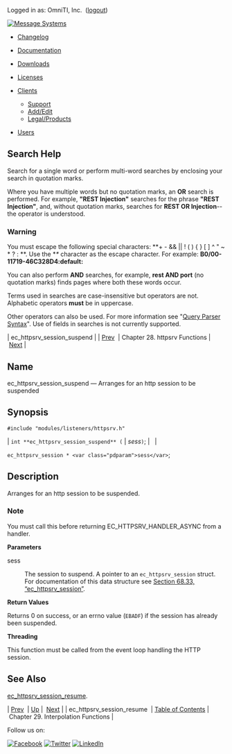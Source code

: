 Logged in as: OmniTI, Inc.  ([logout](https://support.messagesystems.com/logout.php))

[![Message Systems](https://support.messagesystems.com/images/ms-white205.png)](https://support.messagesystems.com/start.php) 

*   [Changelog](https://support.messagesystems.com/start.php?show=changelog)
*   [Documentation](https://support.messagesystems.com/docs/)
*   [Downloads](https://support.messagesystems.com/start.php)

*   [Licenses](https://support.messagesystems.com/license_summary.php)
*   <a href="">Clients</a>
    *   [Support](https://support.messagesystems.com/cs.php)
    *   [Add/Edit](https://support.messagesystems.com/edit_client.php)
    *   [Legal/Products](https://support.messagesystems.com/edit_products.php)
*   [Users](https://support.messagesystems.com/edit_customer.php)

## Search Help

Search for a single word or perform multi-word searches by enclosing your search in quotation marks.

Where you have multiple words but no quotation marks, an **OR** search is performed. For example, **"REST Injection"** searches for the phrase **"REST Injection"**, and, without quotation marks, searches for **REST OR Injection**--the operator is understood.

### Warning

You must escape the following special characters: **+ - && || ! ( ) { } [ ] ^ " ~ * ? : \**. Use the **\** character as the escape character. For example: **B0/00-11719-46C328D4\:default\:**

You can also perform **AND** searches, for example, **rest AND port** (no quotation marks) finds pages where both these words occur.

Terms used in searches are case-insensitive but operators are not. Alphabetic operators **must** be in uppercase.

Other operators can also be used. For more information see "[Query Parser Syntax](https://lucene.apache.org/core/old_versioned_docs/versions/3_0_0/queryparsersyntax.html)". Use of fields in searches is not currently supported.

| ec_httpsrv_session_suspend |
| [Prev](apis.ec_httpsrv_session_resume.php)  | Chapter 28. httpsrv Functions |  [Next](interpolation.php) |

<a name="apis.ec_httpsrv_session_suspend"></a>
## Name

ec_httpsrv_session_suspend — Arranges for an http session to be suspended

## Synopsis

`#include "modules/listeners/httpsrv.h"`

| `int **ec_httpsrv_session_suspend** (` | <var class="pdparam">sess</var>`)`; |   |

`ec_httpsrv_session * <var class="pdparam">sess</var>`;<a name="idp25815712"></a>
## Description

Arranges for an http session to be suspended.

### Note

You must call this before returning EC_HTTPSRV_HANDLER_ASYNC from a handler.

**Parameters**

<dl class="variablelist">

<dt>sess</dt>

<dd>

The session to suspend. A pointer to an `ec_httpsrv_session` struct. For documentation of this data structure see [Section 68.33, “ec_httpsrv_session”](structs.ec_httpsrv_session.php "68.33. ec_httpsrv_session").

</dd>

</dl>

**Return Values**

Returns 0 on success, or an errno value (`EBADF`) if the session has already been suspended.

**Threading**

This function must be called from the event loop handling the HTTP session.

<a name="idp25824304"></a>
## See Also

[ec_httpsrv_session_resume](apis.ec_httpsrv_session_resume.php "ec_httpsrv_session_resume").

| [Prev](apis.ec_httpsrv_session_resume.php)  | [Up](httpsrv.php) |  [Next](interpolation.php) |
| ec_httpsrv_session_resume  | [Table of Contents](index.php) |  Chapter 29. Interpolation Functions |

Follow us on:

[![Facebook](https://support.messagesystems.com/images/icon-facebook.png)](http://www.facebook.com/messagesystems) [![Twitter](https://support.messagesystems.com/images/icon-twitter.png)](http://twitter.com/#!/MessageSystems) [![LinkedIn](https://support.messagesystems.com/images/icon-linkedin.png)](http://www.linkedin.com/company/message-systems)